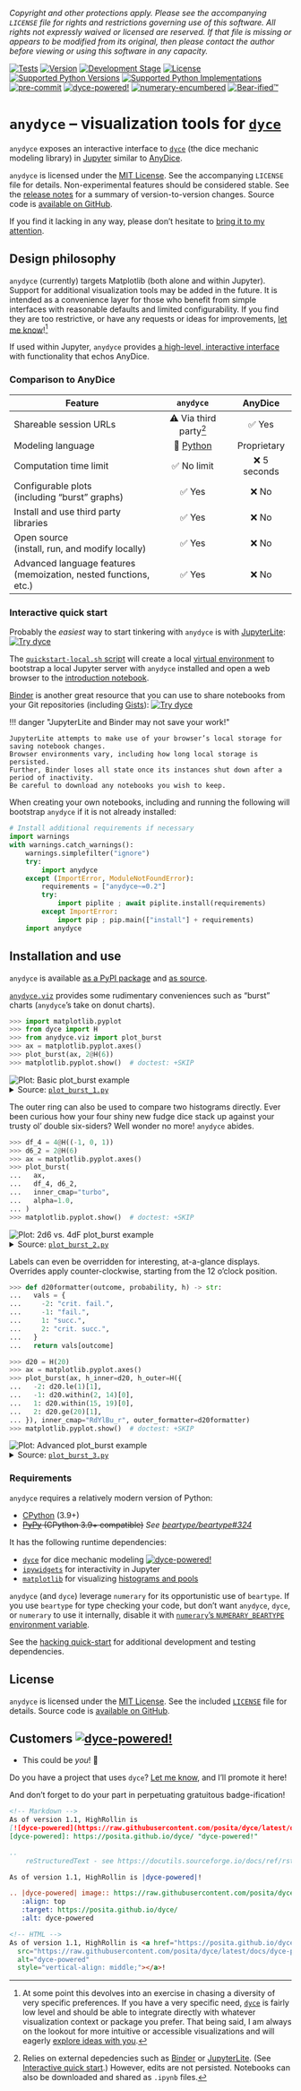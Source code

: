 <!---
  !!!!!!!!!!!!!!!!!!!!!!!!!!!!!!!!!!!!!!!!!!!!!!!!!!!!!!!!!!!!!!!!!!!!
  !!!!!!!!!!!!!!! IMPORTANT: READ THIS BEFORE EDITING! !!!!!!!!!!!!!!!
  !!!!!!!!!!!!!!!!!!!!!!!!!!!!!!!!!!!!!!!!!!!!!!!!!!!!!!!!!!!!!!!!!!!!
  Please keep each sentence on its own unwrapped line.
  It looks like crap in a text editor, but it has no effect on rendering, and it allows much more useful diffs.
  Thank you!

  WARNING: THIS DOCUMENT MUST BE SELF-CONTAINED.
  ALL LINKS MUST BE ABSOLUTE.
  This file is used on GitHub and PyPi (via setup.cfg).
  There is no guarantee that other docs/resources will be available where this content is displayed.
-->

*Copyright and other protections apply.
Please see the accompanying ``LICENSE`` file for rights and restrictions governing use of this software.
All rights not expressly waived or licensed are reserved.
If that file is missing or appears to be modified from its original, then please contact the author before viewing or using this software in any capacity.*

[![Tests](https://github.com/posita/anydyce/actions/workflows/on-push.yaml/badge.svg)](https://github.com/posita/anydyce/actions/workflows/on-push.yaml)
[![Version](https://img.shields.io/pypi/v/anydyce/0.4.5.svg)](https://pypi.org/project/anydyce/0.4.5/)
[![Development Stage](https://img.shields.io/pypi/status/anydyce/0.4.5.svg)](https://pypi.org/project/anydyce/0.4.5/)
[![License](https://img.shields.io/pypi/l/anydyce/0.4.5.svg)](http://opensource.org/licenses/MIT)
[![Supported Python Versions](https://img.shields.io/pypi/pyversions/anydyce/0.4.5.svg)](https://pypi.org/project/anydyce/0.4.5/)
[![Supported Python Implementations](https://img.shields.io/pypi/implementation/anydyce/0.4.5.svg)](https://pypi.org/project/anydyce/0.4.5/)
[![pre-commit](https://img.shields.io/badge/pre--commit-enabled-brightgreen?logo=pre-commit&logoColor=white)](https://github.com/pre-commit/pre-commit)
[![``dyce``-powered!](https://raw.githubusercontent.com/posita/dyce/latest/docs/dyce-powered.svg)](https://posita.github.io/dyce/)
[![``numerary``-encumbered](https://raw.githubusercontent.com/posita/numerary/latest/docs/numerary-encumbered.svg)](https://posita.github.io/numerary/)
[![Bear-ified™](https://raw.githubusercontent.com/beartype/beartype-assets/main/badge/bear-ified.svg)](https://beartype.rtfd.io/)

# ``anydyce`` – visualization tools for [``dyce``](https://posita.github.io/dyce/)

``anydyce`` exposes an interactive interface to [``dyce``](https://posita.github.io/dyce/) (the dice mechanic modeling library) in [Jupyter](https://jupyter.org/) similar to [AnyDice](https://anydice.com/).

``anydyce`` is licensed under the [MIT License](https://opensource.org/licenses/MIT).
See the accompanying ``LICENSE`` file for details.
Non-experimental features should be considered stable.
See the [release notes](https://posita.github.io/anydyce/0.4/notes/) for a summary of version-to-version changes.
Source code is [available on GitHub](https://github.com/posita/anydyce).

If you find it lacking in any way, please don’t hesitate to [bring it to my attention](https://posita.github.io/anydyce/0.4/contrib/).

## Design philosophy

``anydyce`` (currently) targets Matplotlib (both alone and within Jupyter).
Support for additional visualization tools may be added in the future.
It is intended as a convenience layer for those who benefit from simple interfaces with reasonable defaults and limited configurability.
If you find they are too restrictive, or have any requests or ideas for improvements, [let me know](https://posita.github.io/anydyce/0.4/contrib/#starting-discussions-and-filing-issues)![^1]

[^1]:

    At some point this devolves into an exercise in chasing a diversity of very specific preferences.
    If you have a very specific need, [``dyce``](https://posita.github.io/dyce/) is fairly low level and should be able to integrate directly with whatever visualization context or package you prefer.
    That being said, I am always on the lookout for more intuitive or accessible visualizations and will eagerly [explore ideas with you](https://posita.github.io/anydyce/0.4/contrib/#starting-discussions-and-filing-issues).

If used within Jupyter, ``anydyce`` provides [a high-level, interactive interface](https://posita.github.io/anydyce/0.4/anydyce/#anydyce.viz.jupyter_visualize) with functionality that echos AnyDice.

### Comparison to AnyDice

| Feature | ``anydyce`` | AnyDice |
|---|:---:|:---:|
| Shareable session URLs | ⚠️ Via third party[^2] | ✅ Yes |
| Modeling language | 🐍 [Python](https://www.python.org/) | Proprietary |
| Computation time limit | ✅ No limit | ❌ 5 seconds |
| Configurable plots<br>(including “burst” graphs) | ✅ Yes | ❌ No |
| Install and use third party libraries | ✅ Yes | ❌ No |
| Open source<br>(install, run, and modify locally) | ✅ Yes | ❌ No |
| Advanced language features<br>(memoization, nested functions, etc.) | ✅ Yes | ❌ No |

[^2]:

    Relies on external depedencies such as [Binder](https://mybinder.org/) or [JupyterLite](https://jupyterlite.readthedocs.io/en/latest/).
    (See [Interactive quick start](#interactive-quick-start).)
    However, edits are not persisted.
    Notebooks can also be downloaded and shared as ``.ipynb`` files.

### Interactive quick start

Probably the _easiest_ way to start tinkering with ``anydyce`` is with [JupyterLite](https://jupyterlite.readthedocs.io/):
[![Try dyce](https://jupyterlite.readthedocs.io/en/latest/_static/badge.svg)](https://posita.github.io/anydyce/0.4/jupyter/lab/?path=anydyce_intro.ipynb)

The [``quickstart-local.sh`` script](https://github.com/posita/anydyce/blob/v0.4.5/quickstart-local.sh) will create a local [virtual environment](https://docs.python.org/3/library/venv.html) to bootstrap a local Jupyter server with ``anydyce`` installed and open a web browser to the [introduction notebook](https://github.com/posita/anydyce/blob/v0.4.5/docs/notebooks/anydyce_intro-ipynb).

[Binder](https://mybinder.org/) is another great resource that you can use to share notebooks from your Git repositories (including [Gists](https://gist.github.com/)):
[![Try dyce](https://mybinder.org/badge_logo.svg)](https://mybinder.org/v2/gh/posita/anydyce/HEAD?labpath=docs%2Fnotebooks%2Fanydyce_intro.ipynb)

!!! danger "JupyterLite and Binder may not save your work!"

    JupyterLite attempts to make use of your browser’s local storage for saving notebook changes.
    Browser environments vary, including how long local storage is persisted.
    Further, Binder loses all state once its instances shut down after a period of inactivity.
    Be careful to download any notebooks you wish to keep.

When creating your own notebooks, including and running the following will bootstrap ``anydyce`` if it is not already installed:

``` python
# Install additional requirements if necessary
import warnings
with warnings.catch_warnings():
    warnings.simplefilter("ignore")
    try:
        import anydyce
    except (ImportError, ModuleNotFoundError):
        requirements = ["anydyce~=0.2"]
        try:
            import piplite ; await piplite.install(requirements)
        except ImportError:
            import pip ; pip.main(["install"] + requirements)
    import anydyce
```

## Installation and use

``anydyce`` is available [as a PyPI package](https://pypi.python.org/pypi/anydyce/) and [as source](https://github.com/posita/anydyce).

[``anydyce.viz``](https://posita.github.io/anydyce/0.4/anydyce.viz/) provides some rudimentary conveniences such as “burst” charts (``anydyce``’s take on donut charts).

``` python
>>> import matplotlib.pyplot
>>> from dyce import H
>>> from anydyce.viz import plot_burst
>>> ax = matplotlib.pyplot.axes()
>>> plot_burst(ax, 2@H(6))
>>> matplotlib.pyplot.show()  # doctest: +SKIP

```

<!-- Should match any title of the corresponding plot title -->
<picture>
  <source srcset="https://raw.githubusercontent.com/posita/anydyce/v0.4.5/docs/assets/plot_burst_1_dark.png" media="(prefers-color-scheme: dark)">
  <img alt="Plot: Basic plot_burst example" src="https://raw.githubusercontent.com/posita/anydyce/v0.4.5/docs/assets/plot_burst_1_light.png#gh-light-mode-only"><span style="display: none"><img alt="Plot: Taking the lowest or highest die of 2d6" src="https://raw.githubusercontent.com/posita/anydyce/v0.4.5/docs/assets/plot_burst_1_dark.png#gh-dark-mode-only"></span>
</picture>

<details>
<summary>Source: <a href="https://raw.githubusercontent.com/posita/anydyce/v0.4.5/docs/assets/plot_burst_1.py"><code>plot_burst_1.py</code></a></summary>

``` python
--8<-- "docs/assets/plot_burst_1.py"
```
</details>

The outer ring can also be used to compare two histograms directly.
Ever been curious how your four shiny new fudge dice stack up against your trusty ol’ double six-siders?
Well wonder no more!
``anydyce`` abides.

``` python
>>> df_4 = 4@H((-1, 0, 1))
>>> d6_2 = 2@H(6)
>>> ax = matplotlib.pyplot.axes()
>>> plot_burst(
...   ax,
...   df_4, d6_2,
...   inner_cmap="turbo",
...   alpha=1.0,
... )
>>> matplotlib.pyplot.show()  # doctest: +SKIP

```

<!-- Should match any title of the corresponding plot title -->
<picture>
  <source srcset="https://raw.githubusercontent.com/posita/anydyce/v0.4.5/docs/assets/plot_burst_2_dark.png" media="(prefers-color-scheme: dark)">
  <img alt="Plot: 2d6 vs. 4dF plot_burst example" src="https://raw.githubusercontent.com/posita/anydyce/v0.4.5/docs/assets/plot_burst_2_light.png#gh-light-mode-only"><span style="display: none"><img alt="Plot: Taking the lowest or highest die of 2d6" src="https://raw.githubusercontent.com/posita/anydyce/v0.4.5/docs/assets/plot_burst_2_dark.png#gh-dark-mode-only"></span>
</picture>

<details>
<summary>Source: <a href="https://raw.githubusercontent.com/posita/anydyce/v0.4.5/docs/assets/plot_burst_2.py"><code>plot_burst_2.py</code></a></summary>

``` python
--8<-- "docs/assets/plot_burst_2.py"
```
</details>

Labels can even be overridden for interesting, at-a-glance displays.
Overrides apply counter-clockwise, starting from the 12 o’clock position.

``` python
>>> def d20formatter(outcome, probability, h) -> str:
...   vals = {
...     -2: "crit. fail.",
...     -1: "fail.",
...     1: "succ.",
...     2: "crit. succ.",
...   }
...   return vals[outcome]

>>> d20 = H(20)
>>> ax = matplotlib.pyplot.axes()
>>> plot_burst(ax, h_inner=d20, h_outer=H({
...   -2: d20.le(1)[1],
...   -1: d20.within(2, 14)[0],
...   1: d20.within(15, 19)[0],
...   2: d20.ge(20)[1],
... }), inner_cmap="RdYlBu_r", outer_formatter=d20formatter)
>>> matplotlib.pyplot.show()  # doctest: +SKIP

```

<!-- Should match any title of the corresponding plot title -->
<picture>
  <source srcset="https://raw.githubusercontent.com/posita/anydyce/v0.4.5/docs/assets/plot_burst_3_dark.png" media="(prefers-color-scheme: dark)">
  <img alt="Plot: Advanced plot_burst example" src="https://raw.githubusercontent.com/posita/anydyce/v0.4.5/docs/assets/plot_burst_3_light.png#gh-light-mode-only"><span style="display: none"><img alt="Plot: Taking the lowest or highest die of 2d6" src="https://raw.githubusercontent.com/posita/anydyce/v0.4.5/docs/assets/plot_burst_3_dark.png#gh-dark-mode-only"></span>
</picture>

<details>
<summary>Source: <a href="https://raw.githubusercontent.com/posita/anydyce/v0.4.5/docs/assets/plot_burst_3.py"><code>plot_burst_3.py</code></a></summary>

``` python
--8<-- "docs/assets/plot_burst_3.py"
```
</details>

### Requirements

``anydyce`` requires a relatively modern version of Python:

* [CPython](https://www.python.org/) (3.9+)
* ~~[PyPy](http://pypy.org/) (CPython 3.9+ compatible)~~ *See [beartype/beartype#324](https://github.com/beartype/beartype/issues/324)*

It has the following runtime dependencies:

* [``dyce``](https://pypi.org/project/dyce/) for dice mechanic modeling [![``dyce``-powered!](https://raw.githubusercontent.com/posita/dyce/latest/docs/dyce-powered.svg)](https://posita.github.io/dyce/)
* [``ipywidgets``](https://ipywidgets.readthedocs.io/) for interactivity in Jupyter
* [``matplotlib``](https://matplotlib.org/) for visualizing [histograms and pools](https://posita.github.io/dyce/latest/countin/)

``anydyce`` (and ``dyce``) leverage ``numerary`` for its opportunistic use of ``beartype``. If you use ``beartype`` for type checking your code, but don’t want ``anydyce``, ``dyce``, or ``numerary`` to use it internally, disable it with [``numerary``’s ``NUMERARY_BEARTYPE`` environment variable](https://posita.github.io/numerary/latest/#requirements).

See the [hacking quick-start](https://posita.github.io/anydyce/0.4/contrib/#hacking-quick-start) for additional development and testing dependencies.

## License

``anydyce`` is licensed under the [MIT License](https://opensource.org/licenses/MIT).
See the included [``LICENSE``](https://posita.github.io/anydyce/0.4/license/) file for details.
Source code is [available on GitHub](https://github.com/posita/anydyce).

## Customers [![``dyce``-powered!](https://raw.githubusercontent.com/posita/dyce/latest/docs/dyce-powered.svg)](https://posita.github.io/dyce/)

* This could be _you_! 👋

Do you have a project that uses ``dyce``?
[Let me know](https://posita.github.io/anydyce/0.4/contrib/#starting-discussions-and-filing-issues), and I’ll promote it here!

And don’t forget to do your part in perpetuating gratuitous badge-ification!

``` markdown
<!-- Markdown -->
As of version 1.1, HighRollin is
[![dyce-powered](https://raw.githubusercontent.com/posita/dyce/latest/docs/dyce-powered.svg)][dyce-powered]!
[dyce-powered]: https://posita.github.io/dyce/ "dyce-powered!"
```

``` rst
..
    reStructuredText - see https://docutils.sourceforge.io/docs/ref/rst/directives.html#image

As of version 1.1, HighRollin is |dyce-powered|!

.. |dyce-powered| image:: https://raw.githubusercontent.com/posita/dyce/latest/docs/dyce-powered.svg
   :align: top
   :target: https://posita.github.io/dyce/
   :alt: dyce-powered
```

``` html
<!-- HTML -->
As of version 1.1, HighRollin is <a href="https://posita.github.io/dyce/"><img
  src="https://raw.githubusercontent.com/posita/dyce/latest/docs/dyce-powered.svg"
  alt="dyce-powered"
  style="vertical-align: middle;"></a>!
```
